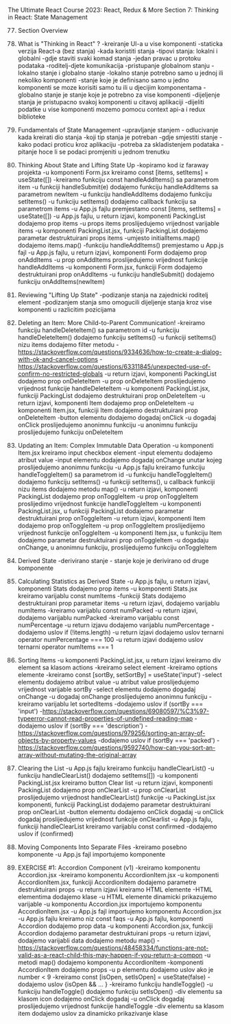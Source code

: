 The Ultimate React Course 2023: React, Redux & More
Section 7: Thinking in React: State Management


77. Section Overview

78. What is "Thinking in React" ?
-kreiranje UI-a u vise komponenti
-staticka verzija React-a (bez stanja)
-kada koristiti stanja
-tipovi stanja: lokalni i globalni
-gdje staviti svaki komad stanja
-jedan pravac u protoku podataka
-roditelj-djete komunikacija
-pristupanje globalnom stanju
-lokalno stanje i globalno stanje
-lokalno stanje potrebno samo u jednoj ili nekoliko komponenti
-stanje koje je definisano samo u jedno komponenti se moze korisiti samo tu ili u djecijim komponentama
-globalno stanje je stanje koje je potrebno za vise komponenti
-dijeljenje stanja je pristupacno svakoj komponenti u citavoj aplikaciji
-dijeliti podatke u vise komponenti mozemo pomocu context api-a i redux biblioteke

79. Fundamentals of State Management 
-upravljanje stanjem - odlucivanje kada kreirati dio stanja
-koji tip stanja je potreban
-gdje smjestiti stanje 
-kako podaci proticu kroz aplikaciju
-potreba za skladistenjem podataka
-pitanje hoce li se podaci promjeniti u jednom trenutku

80. Thinking About State and Lifting State Up
-kopiramo kod iz faraway projekta
-u komponenti Form.jsx kreiramo const [items, setItems] = useState([])
-kreiramo funkciju const handleAddItems() sa parametrom item
-u funkciji handleSubmit(e) dodajemo funkciju handleAddItems sa parametrom newItem
-u funkciju handleAddItems dodajemo funkciju setItems()
-u funkciju setItems() dodajemo callback funkciju sa parametrom items
-u App.js fajlu premjestamo const [items, setItems] = useState([])
-u App.js fajlu, u return izjavi, komponenti PackingList dodajemo prop items
-u props items proslijedujemo vrijednost varijable items
-u komponenti PackingList.jsx, funkciji PackingList dodajemo parametar destruktuirani props items
-umjesto initialItems.map() dodajemo items.map()
-funkciju handleAddItems() premjestamo u App.js fajl
-u App.js fajlu, u return izjavi, komponenti Form dodajemo prop onAddItems
-u prop onAddItems proslijedujemo vrijednost funkcije handleAddItems
-u komponenti Form.jsx, funkciji Form dodajemo destruktuirani prop onAddItems
-u funkciju handleSubmit() dodajemo funkciju onAddItems(newItem)

81. Reviewing "Lifting Up State"
-podizanje stanja na zajednicki roditelj element
-podizanjem stanja smo omogucili dijeljenje stanja kroz vise komponenti u razlicitim pozicijama

82. Deleting an Item: More Child-to-Parent Communication!
-kreiramo funkciju handleDeleteItem() sa parametrom id
-u funkciju handleDeleteItem() dodajemo funkciju setItems()
-u funkciji setItems() nizu items dodajemo filter metodu
-https://stackoverflow.com/questions/9334636/how-to-create-a-dialog-with-ok-and-cancel-options
-https://stackoverflow.com/questions/63311845/unexpected-use-of-confirm-no-restricted-globals
-u return izjavi, komponenti PackingList dodajemo prop onDeleteItem
-u prop onDeleteItem proslijedujemo vrijednost funkcije handleDeleteItem
-u komponenti PackingList.jsx, funkciji PackingList dodajemo destruktuirani prop onDeleteItem
-u return izjavi, komponenti Item dodajemo prop onDeleteItem
-u komponenti Item.jsx, funkciji Item dodajemo destruktuirani prop onDeleteItem
-button elementu dodajemo dogadaj onClick
-u dogadaj onClick proslijedujemo anonimnu funkciju
-u anonimnu funkciju proslijedujemo funkciju onDeleteItem

83. Updating an Item: Complex Immutable Data Operation
-u komponenti Item.jsx kreiramo input checkbox element
-input elementu dodajemo atribut value
-input elementu dodajemo dogadaj onChange unutar kojeg proslijedujemo anonimnu funkciju
-u App.js fajlu kreiramo funkciju handleToggleItem() sa parametrom id
-u funkciju handleToggleItem() dodajemo funkciju setItems()
-u funkciji setItems(), u callback funkciji nizu items dodajemo metodu map()
-u return izjavi, komponenti PackingList dodajemo prop onToggleItem
-u prop onToggleItem proslijedimo vrijednost funkcije handleToggleItem 
-u komponenti PackingList.jsx, u funkciji PackingList dodajemo parametar destruktuirani prop onToggleItem
-u return izjavi, komponenti Item dodajemo prop onToggleItem
-u prop onToggleItem proslijedijemo vrijednost funkcije onToggleItem
-u komponenti Item.jsx, u funkciju Item dodajemo parametar destruktuirani prop onToggleItem
-u dogadaju onChange, u anonimnu funkciju, proslijedujemo funkciju onToggleItem

84. Derived State
-derivirano stanje - stanje koje je derivirano od druge komponente

85. Calculating Statistics as Derived State
-u App.js fajlu, u return izjavi, komponenti Stats dodajemo prop items
-u komponenti Stats.jsx kreiramo varijablu const numItems
-funkciji Stats dodajemo destruktuirani prop parametar items
-u return izjavi, dodajemo varijablu numItems
-kreiramo varijablu const numPacked
-u return izjavi, dodajemo varijablu numPacked
-kreiramo varijablu const numPercentage
-u return izjavu dodajemo varijablu numPercentage
-dodajemo uslov if (!items.length)
-u return izjavi dodajemo uslov ternarni operator numPercentage === 100
-u return izjavi dodajemo uslov ternarni operator numItems === 1

86. Sorting Items
-u komponenti PackingList.jsx, u return izjavi kreiramo div element sa klasom actions
-kreiramo select element
-kreiramo options elemente
-kreiramo const [sortBy, setSortBy] = useState('input')
-select elementu dodajemo atribut value
-u atribut value proslijedujemo vrijednost varijable sortBy
-select elementu dodajemo dogadaj onChange
-u dogadaj onChange proslijedujemo anonimnu funkciju
-kreiramo varijablu let sortedItems
-dodajemo uslov if (sortBy === 'input')
-https://stackoverflow.com/questions/69080597/%C3%97-typeerror-cannot-read-properties-of-undefined-reading-map
-dodajemo uslov if (sortBy === 'description')
-https://stackoverflow.com/questions/979256/sorting-an-array-of-objects-by-property-values
-dodajemo uslov if (sortBy === 'packed')
-https://stackoverflow.com/questions/9592740/how-can-you-sort-an-array-without-mutating-the-original-array

87. Clearing the List
-u App.js fajlu kreiramo funkciju handleClearList()
-u funkciju handleClearList() dodajemo setItems([])
-u komponenti PackingList.jsx kreiramo button Clear list
-u return izjavi, komponenti PackingList dodajemo prop onClearList
-u prop onClearList proslijedujemo vrijednost handleClearList() funkcije
-u PackingList.jsx komponenti, funkciji PackingList dodajemo parametar destruktuirani prop onClearList
-button elementu dodajemo onClick dogadaj
-u onClick dogadaj proslijedujemo vrijednost funkcije onClearlist
-u App.js fajlu, funkciji handleClearList kreiramo varijablu const confirmed
-dodajemo uslov if (confirmed)

88. Moving Components Into Separate Files
-kreiramo posebno komponente
-u App.js fajl importujemo komponente

89. EXERCISE #1: Accordion Component (v1)
-kreiramo komponentu Accordion.jsx
-kreiramo komponentu AccordionItem.jsx
-u komponenti AccordionItem.jsx, funkciji AccordionItem dodajemo parametre destruktuirani props
-u return izjavi kreiramo HTML elemente
-HTML elementima dodajemo klase
-u HTML elemente dinamicki prikazujemo varijable
-u komponentu Accordion.jsx importujemo komponentu AccordionItem.jsx
-u App.js fajl importujemo komponentu Accordion.jsx
-u App.js fajlu kreiramo niz const faqs 
-u App.js fajlu, komponenti Accordion dodajemo prop data
-u komponenti Accordion.jsx, funkciji Accordion dodajemo parametar destruktuirani props
-u return izjavi, dodajemo varijabli data dodajemo metodu map()
-https://stackoverflow.com/questions/48458334/functions-are-not-valid-as-a-react-child-this-may-happen-if-you-return-a-compon
-u metodi map() dodajemo komponentu AccordionItem
-komponenti AccordionItem dodajemo props
-u p elementu dodajemo uslov ako je number < 9 
-kreiramo const [isOpen, setIsOpen] = useState(false)
-dodajemo uslov {isOpen && ... }
-kreiramo funkciju handleToggle()
-u funkciju handleToggle() dodajemo funkciju setIsOpen()
-div elementu sa klasom icon dodajemo onClick dogadaj
-u onClick dogadaj proslijedujemo vrijednost funkcije handleToggle
-div elementu sa klasom item dodajemo uslov za dinamicko prikazivanje klase
